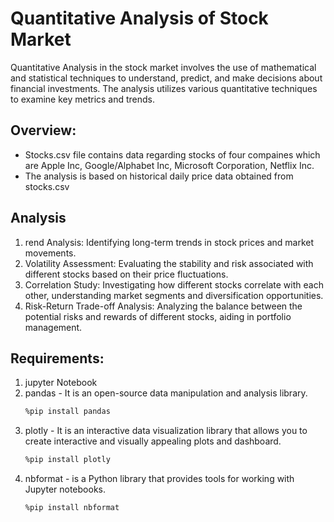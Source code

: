 # Quantitative Analysis of Stock Market

Quantitative Analysis in the stock market involves the use of mathematical and statistical techniques to understand, predict, and make decisions about financial investments.
The analysis utilizes various quantitative techniques to examine key metrics and trends.

## Overview:
- Stocks.csv file contains data regarding stocks of four compaines which are Apple Inc, Google/Alphabet Inc, Microsoft Corporation, Netflix Inc.
- The analysis is based on historical daily price data obtained from stocks.csv

## Analysis 

1) rend Analysis: Identifying long-term trends in stock prices and market movements.
2) Volatility Assessment: Evaluating the stability and risk associated with different stocks based on their price fluctuations.
3) Correlation Study: Investigating how different stocks correlate with each other, understanding market segments and diversification opportunities.
4) Risk-Return Trade-off Analysis: Analyzing the balance between the potential risks and rewards of different stocks, aiding in portfolio management.

## Requirements:
1) jupyter Notebook
2) pandas - It is an open-source data manipulation and analysis library.
   ```bash
   %pip install pandas
3) plotly - It is an interactive data visualization library that allows you to create interactive and visually appealing plots and dashboard.
   ```bash
   %pip install plotly
4) nbformat - is a Python library that provides tools for working with Jupyter notebooks.
   ```bash
   %pip install nbformat
